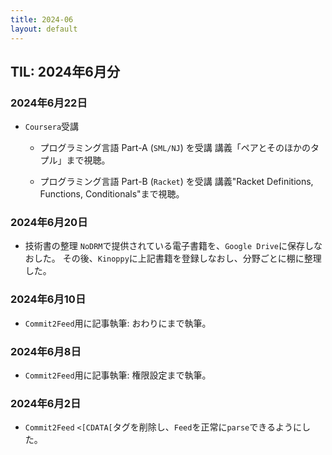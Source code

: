 ```yaml
---
title: 2024-06
layout: default
---
```


## TIL: 2024年6月分

### 2024年6月22日

- `Coursera`受講
  - プログラミング言語 Part-A (`SML/NJ`) を受講
    講義「ペアとそのほかのタプル」まで視聴。

  - プログラミング言語 Part-B (`Racket`) を受講
    講義"Racket Definitions, Functions, Conditionals"まで視聴。

### 2024年6月20日

- 技術書の整理
  `NoDRM`で提供されている電子書籍を、`Google Drive`に保存しなおした。
  その後、`Kinoppy`に上記書籍を登録しなおし、分野ごとに棚に整理した。

### 2024年6月10日

- `Commit2Feed`用に記事執筆:
  おわりにまで執筆。

### 2024年6月8日

- `Commit2Feed`用に記事執筆:
  権限設定まで執筆。

### 2024年6月2日

- `Commit2Feed`
  `<[CDATA[`タグを削除し、`Feed`を正常に`parse`できるようにした。

